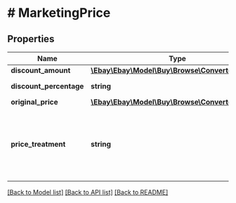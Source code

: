 # # MarketingPrice

## Properties

Name | Type | Description | Notes
------------ | ------------- | ------------- | -------------
**discount_amount** | [**\Ebay\Ebay\Model\Buy\Browse\ConvertedAmount**](ConvertedAmount.md) |  | [optional]
**discount_percentage** | **string** | This field expresses the percentage of the seller discount based on the value in the &lt;b&gt;  originalPrice&lt;/b&gt; container. | [optional]
**original_price** | [**\Ebay\Ebay\Model\Buy\Browse\ConvertedAmount**](ConvertedAmount.md) |  | [optional]
**price_treatment** | **string** | Indicates the pricing treatment (discount) that was applied to the price of the item. &lt;br /&gt;&lt;br /&gt;&lt;span class&#x3D;\&quot;tablenote\&quot;&gt;&lt;b&gt;Note: &lt;/b&gt; The pricing treatment affects the way and where the discounted price can be displayed.&lt;/span&gt; For implementation help, refer to &lt;a href&#x3D;&#39;https://developer.ebay.com/api-docs/buy/browse/types/gct:PriceTreatmentEnum&#39;&gt;eBay API documentation&lt;/a&gt; | [optional]

[[Back to Model list]](../../README.md#models) [[Back to API list]](../../README.md#endpoints) [[Back to README]](../../README.md)
